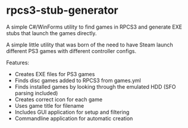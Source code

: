 # rpcs3-stub-generator
A simple C#/WinForms utility to find games in RPCS3 and generate EXE stubs that launch the games directly.

A simple little utility that was born of the need to have Steam launch different PS3 games with different controller configs.

Features:
* Creates EXE files for PS3 games
* Finds disc games added to RPCS3 from games.yml
* Finds installed games by looking through the emulated HDD (SFO parsing included)
* Creates correct icon for each game
* Uses game title for filename
* Includes GUI application for setup and filtering
* Commandline application for automatic creation

